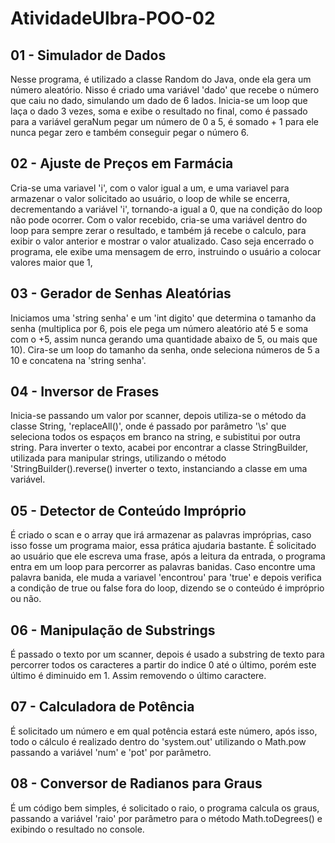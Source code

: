 # AtividadeUlbra-POO-02

## 01 - Simulador de Dados
Nesse programa, é utilizado a classe Random do Java, onde ela gera um número aleatório. Nisso é criado uma variável 'dado' que recebe o número que caiu no dado, simulando um dado de 6 lados. 
Inicia-se um loop que laça o dado 3 vezes, soma e exibe o resultado no final, como é passado para a variável geraNum pegar um número de 0 a 5, é somado + 1 para ele nunca pegar zero e também conseguir pegar o número 6.

## 02 - Ajuste de Preços em Farmácia
Cria-se uma variavel 'i', com o valor igual a um, e uma variavel para armazenar o valor solicitado ao usuário, o loop de while se encerra, decrementando a variável 'i', tornando-a igual a 0, que na condição do loop não pode ocorrer.
Com o valor recebido, cria-se uma variável dentro do loop para sempre zerar o resultado, e também já recebe o calculo, para exibir o valor anterior e mostrar o valor atualizado.
Caso seja encerrado o programa, ele exibe uma mensagem de erro, instruindo o usuário a colocar valores maior que 1,

## 03 - Gerador de Senhas Aleatórias
Iniciamos uma 'string senha' e um 'int digito' que determina o tamanho da senha (multiplica por 6, pois ele pega um número aleatório até 5 e soma com o +5, assim nunca gerando uma quantidade abaixo de 5, ou mais que 10).
Cira-se um loop do tamanho da senha, onde seleciona números de 5 a 10 e concatena na 'string senha'.

## 04 - Inversor de Frases
Inicia-se passando um valor por scanner, depois utiliza-se o método da classe String, 'replaceAll()', onde é passado por parâmetro '\\s' que seleciona todos os espaços em branco na string, e subistitui por outra string.
Para inverter o texto, acabei por encontrar a classe StringBuilder, utilizada para manipular strings, utilizando o método 'StringBuilder().reverse() inverter o texto, instanciando a classe em uma variável.

## 05 - Detector de Conteúdo Impróprio
É criado o scan e o array que irá armazenar as palavras impróprias, caso isso fosse um programa maior, essa prática ajudaria bastante.
É solicitado ao usuário que ele escreva uma frase, após a leitura da entrada, o programa entra em um loop para percorrer as palavras banidas.
Caso encontre uma palavra banida, ele muda a variavel 'encontrou' para 'true' e depois verifica a condição de true ou false fora do loop, dizendo se o conteúdo é impróprio ou não.

## 06 - Manipulação de Substrings
É passado o texto por um scanner, depois é usado a substring de texto para percorrer todos os caracteres a partir do indice 0 até o último, porém este último é diminuido em 1. Assim removendo o último caractere.

## 07 - Calculadora de Potência
É solicitado um número e em qual potência estará este número, após isso, todo o cálculo é realizado dentro do 'system.out' utilizando o Math.pow passando a variável 'num' e 'pot' por parâmetro.

## 08 - Conversor de Radianos para Graus
É um código bem simples, é solicitado o raio, o programa calcula os graus, passando a variável 'raio' por parâmetro para o método Math.toDegrees() e exibindo o resultado no console.

